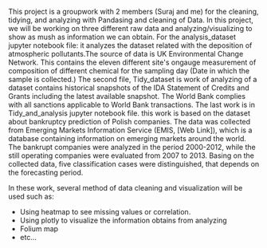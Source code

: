 This project is a groupwork with 2 members (Suraj and me) for the cleaning, tidying, and analyzing with Pandasing and cleaning of Data.
In this project, we will be working on three different raw data and analyzing/visualizing to show as mush as information we can obtain.
For the analysis_dataset jupyter notebook file: it analyzes the dataset related with the deposition of atmospheric pollutants.The source of data is UK Environmental Change Network. This contains the eleven different site's ongauge measurement of composition of different chemical for the sampling day (Date in which the sample is collected.)
The second file, Tidy_dataset is work of analyzing of a dataset contains historical snapshots of the IDA Statement of Credits and Grants including the latest available snapshot. The World Bank complies with all sanctions applicable to World Bank transactions.
The last work is in Tidy_and_analysis jupyter notebook file. this work is based on the dataset about bankruptcy prediction of Polish companies. The data was collected from Emerging Markets Information Service (EMIS, [Web Link]), which is a database containing information on emerging markets around the world. The bankrupt companies were analyzed in the period 2000-2012, while the still operating companies were evaluated from 2007 to 2013. Basing on the collected data, five classification cases were distinguished, that depends on the forecasting period.

In these work, several method of data cleaning and visualization will be used such as:
- Using heatmap to see missing values or correlation.
- Using plotly to visualize the information obtains from analyzing
- Folium map
- etc...

